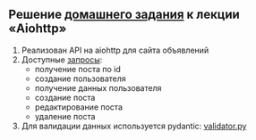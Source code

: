 ## Решение [домашнего задания](https://github.com/netology-code/py-homeworks-web/tree/new/2.3-aiohttp) к лекции «Aiohttp»
1. Реализован API на aiohttp для сайта объявлений
1. Доступные [запросы](https://github.com/headsoft-mikhail/netology_aiohttp/blob/master/requests-examples.http):
    - получение поста по id 
    - создание пользователя 
    - получение данных пользователя
    - создание поста
    - редактирование поста
    - удаление поста
1. Для валидации данных используется pydantic: [validator.py](https://github.com/headsoft-mikhail/netology_aiohttp/blob/master/validator.py)
